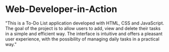 # Web-Developer-in-Action
"This is a To-Do List application developed with HTML, CSS and JavaScript. The goal of the project is to allow users to add, view and delete their tasks in a simple and efficient way. The interface is intuitive and offers a pleasant user experience, with the possibility of managing daily tasks in a practical way."
